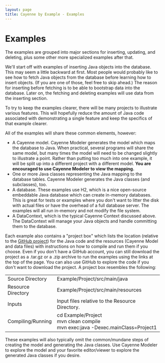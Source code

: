 ```yaml
---
layout: page
title: Cayenne by Example - Examples
---
```


# Examples

The examples are grouped into major sections for inserting, updating, and deleting, plus some other more specialized examples after that.

We'll start off with examples of inserting Java objects into the database.  This may seem a little backward at first.  Most people would probably like to see how to fetch Java objects from the database before learning how to insert objects.  (If you are one of those, feel free to skip ahead.)  The reason for inserting before fetching is to be able to bootstrap data into the database.  Later on, the fetching and deleting examples will use data from the inserting section.

To try to keep the examples clearer, there will be many projects to illustrate various features.  This will hopefully reduce the amount of Java code associated with demonstrating a single feature and keep the specifics of that example clearer.

All of the examples will share these common elements, however:

* A Cayenne model.  Cayenne Modeler generates the model which maps the database to Java.  When practical, several programs will share the same model, but many times the model will need to be changed slightly to illustrate a point.  Rather than putting too much into one example, it will be split up into a different project with a different model.  **You are encouraged to use Cayenne Modeler to view the mapping.**
* One or more Java classes representing the Java mapping to the database tables.  Cayenne Modeler generates the Java classes (and subclasses), too.
* A database.  These examples use H2, which is a nice open-source embeddable Java database which can create in-memory databases.  This is great for tests or examples where you don't want to litter the disk with actual files or have the overhead of a full database server.  The examples will all run in-memory and not modify the file system.
* A DataContext, which is the typical Cayenne Context discussed above.  The DataContext will manage your Java objects and handle committing them to the database.

Each example also contains a "project box" which lists the location (relative to the [GitHub project](https://github.com/mrg/cbe)) for the Java code and the resources (Cayenne Model and data files) with instructions on how to compile and run them if you choose.  Even if you don't have a GitHub account, you can still download the project as a .tar.gz or a .zip archive to run the examples using the links at the top of the page.  You can also use GitHub to explore the code if you don't want to download the project.  A project box resembles the following:

<table>
  <tr>
    <td>Source Directory</td>
    <td>Example/Project/src/main/java</td>
  </tr>
  <tr>
    <td>Resource Directory</td>
    <td>Example/Project/src/main/resources</td>
  </tr>
    <td>Inputs</td>
    <td>Input files relative to the Resource Directory.</td>
  <tr>
  </tr>
  <tr>
    <td>Compiling/Running</td>
    <td>cd Example/Project<br/>mvn clean compile<br/>mvn exec:java -Dexec.mainClass=Project1</td>
  </tr>
</table>

These examples will also typically omit the common/mundane steps of creating the model and generating the Java classes.  Use Cayenne Modeler to explore the model and your favorite editor/viewer to explore the generated Java classes if you desire.
